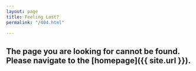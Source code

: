 ```yaml
---
layout: page
title: Feeling Lost?
permalink: "/404.html"

---
```

## The page you are looking for cannot be found. Please navigate to the [homepage]({{ site.url }}).